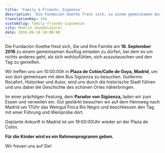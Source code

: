 ```yaml
---
title: 'Family & Friends: Sigüenza'
description: 'Die Fundación Goethe freut sich, zu einem gemeinsamen Ausflug einladen zu dürfen, bei dem es um nichts anderes geht, als sich wohlzufühlen, sich auszutauschen und den Tag zu genießen.'
translationKey: 344
customSlug: family-friends-sigueenza
city: Madrid (Guadalajara)
date: 2016-09-18 10:00:00
---
```


Die Fundación Goethe freut sich, Sie und Ihre Familie am <strong>18. September 2016 </strong>zu einem gemeinsamen Ausflug einladen zu dürfen, bei dem es um nichts anderes geht, als sich wohlzufühlen, sich auszutauschen und den Tag zu genießen.

Wir treffen uns um 10:00:00h in <strong>Plaza de Colón/Calle de Goya, Madrid</strong>, um von dort gemeinsam mit dem Bus Sigüenza zu besuchen. Guillermo Rocafort, Historiker und Autor, wird uns durch die historische Stadt führen und uns dabei die Geschichte des schönen Ortes näherbringen.

Im einer prächtigen Festung, dem <strong>Parador von Sigüenza, </strong>laden wir zum Essen und verweilen ein. Gut gestärkt besuchen wir auf dem Heimweg nach Madrid um 17Uhr das Weingut Finca Rio Negro und beschliessen den Tag mit einer Führung und Weinprobe dort.

Geplante Ankunft in Madrid ist um 19:00:00Uhr wieder an der Plaza de Colón.

<strong>Für die Kinder wird es ein Rahmenprogramm geben.</strong>

Wir freuen uns auf Sie!

